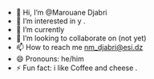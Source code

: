 - 👋 Hi, I’m @Marouane Djabri
- 👀 I’m interested in y .
- 🌱 I’m currently 
- 💞️ I’m looking to collaborate on (not yet)
- 📫 How to reach me nm_djabri@esi.dz
- 😄 Pronouns: he/him
- ⚡ Fun fact: i like Coffee and cheese .

<!---
Marouane-cloud-debug/Marouane-cloud-debug is a ✨ special ✨ repository because its `README.md` (this file) appears on your GitHub profile.
You can click the Preview link to take a look at your changes.
--->
